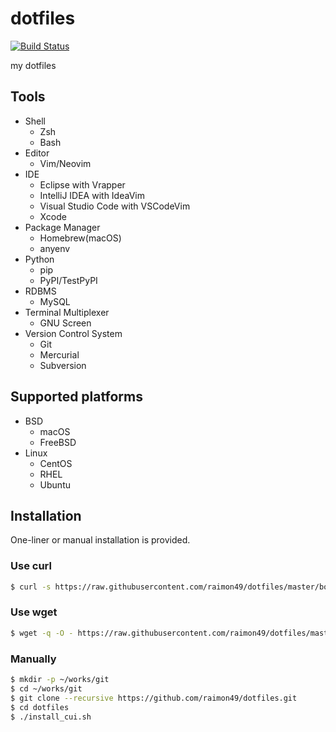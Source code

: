 dotfiles
========

[![Build Status](https://travis-ci.org/raimon49/dotfiles.svg?branch=master)](https://travis-ci.org/raimon49/dotfiles)

my dotfiles

Tools
-----

* Shell
    * Zsh
    * Bash
* Editor
    * Vim/Neovim
* IDE
    * Eclipse with Vrapper
    * IntelliJ IDEA with IdeaVim
    * Visual Studio Code with VSCodeVim
    * Xcode
* Package Manager
    * Homebrew(macOS)
    * anyenv
* Python
    * pip
    * PyPI/TestPyPI
* RDBMS
    * MySQL
* Terminal Multiplexer
    * GNU Screen
* Version Control System
    * Git
    * Mercurial
    * Subversion

Supported platforms
-------------------

* BSD
    * macOS
    * FreeBSD
* Linux
    * CentOS
    * RHEL
    * Ubuntu

Installation
------------

One-liner or manual installation is provided.

### Use curl

```bash
$ curl -s https://raw.githubusercontent.com/raimon49/dotfiles/master/bootstrap.sh | sh
```

### Use wget

```bash
$ wget -q -O - https://raw.githubusercontent.com/raimon49/dotfiles/master/bootstrap.sh | sh
```

### Manually

```bash
$ mkdir -p ~/works/git
$ cd ~/works/git
$ git clone --recursive https://github.com/raimon49/dotfiles.git
$ cd dotfiles
$ ./install_cui.sh
```
